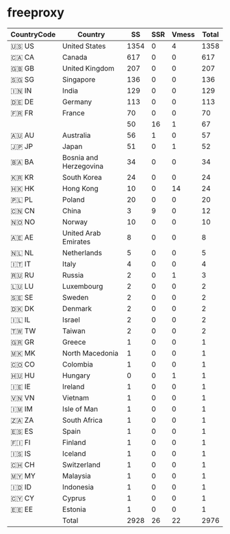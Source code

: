 # freeproxy

|CountryCode|Country|SS|SSR|Vmess|Total|
|  ----  | ----  |  ----  | ----  |  ----  | ----  |
|🇺🇸 US|United States|1354|0|4|1358|
|🇨🇦 CA|Canada|617|0|0|617|
|🇬🇧 GB|United Kingdom|207|0|0|207|
|🇸🇬 SG|Singapore|136|0|0|136|
|🇮🇳 IN|India|129|0|0|129|
|🇩🇪 DE|Germany|113|0|0|113|
|🇫🇷 FR|France|70|0|0|70|
| ||50|16|1|67|
|🇦🇺 AU|Australia|56|1|0|57|
|🇯🇵 JP|Japan|51|0|1|52|
|🇧🇦 BA|Bosnia and Herzegovina|34|0|0|34|
|🇰🇷 KR|South Korea|24|0|0|24|
|🇭🇰 HK|Hong Kong|10|0|14|24|
|🇵🇱 PL|Poland|20|0|0|20|
|🇨🇳 CN|China|3|9|0|12|
|🇳🇴 NO|Norway|10|0|0|10|
|🇦🇪 AE|United Arab Emirates|8|0|0|8|
|🇳🇱 NL|Netherlands|5|0|0|5|
|🇮🇹 IT|Italy|4|0|0|4|
|🇷🇺 RU|Russia|2|0|1|3|
|🇱🇺 LU|Luxembourg|2|0|0|2|
|🇸🇪 SE|Sweden|2|0|0|2|
|🇩🇰 DK|Denmark|2|0|0|2|
|🇮🇱 IL|Israel|2|0|0|2|
|🇹🇼 TW|Taiwan|2|0|0|2|
|🇬🇷 GR|Greece|1|0|0|1|
|🇲🇰 MK|North Macedonia|1|0|0|1|
|🇨🇴 CO|Colombia|1|0|0|1|
|🇭🇺 HU|Hungary|0|0|1|1|
|🇮🇪 IE|Ireland|1|0|0|1|
|🇻🇳 VN|Vietnam|1|0|0|1|
|🇮🇲 IM|Isle of Man|1|0|0|1|
|🇿🇦 ZA|South Africa|1|0|0|1|
|🇪🇸 ES|Spain|1|0|0|1|
|🇫🇮 FI|Finland|1|0|0|1|
|🇮🇸 IS|Iceland|1|0|0|1|
|🇨🇭 CH|Switzerland|1|0|0|1|
|🇲🇾 MY|Malaysia|1|0|0|1|
|🇮🇩 ID|Indonesia|1|0|0|1|
|🇨🇾 CY|Cyprus|1|0|0|1|
|🇪🇪 EE|Estonia|1|0|0|1|
||Total|2928|26|22|2976|
